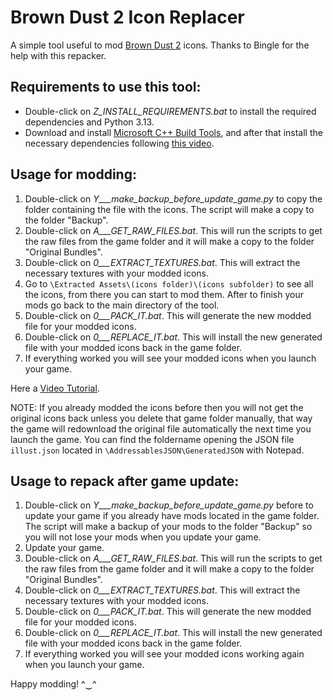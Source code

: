 # Brown Dust 2 Icon Replacer
A simple tool useful to mod [Brown Dust 2](https://www.browndust2.com/en-us/) icons. Thanks to Bingle for the help with this repacker.

## Requirements to use this tool:

  - Double-click on _Z_INSTALL_REQUIREMENTS.bat_ to install the required dependencies and Python 3.13.
  - Download and install [Microsoft C++ Build Tools](https://aka.ms/vs/17/release/vs_BuildTools.exe), and after that install the necessary dependencies following [this video](https://files.catbox.moe/vqsuix.mp4).


## Usage for modding:

1. Double-click on _Y___make_backup_before_update_game.py_ to copy the folder containing the file with the icons. The script will make a copy to the folder "Backup".
2. Double-click on _A___GET_RAW_FILES.bat_. This will run the scripts to get the raw files from the game folder and it will make a copy to the folder "Original Bundles".
3. Double-click on _0___EXTRACT_TEXTURES.bat_. This will extract the necessary textures with your modded icons.
4. Go to `\Extracted Assets\(icons folder)\(icons subfolder)` to see all the icons, from there you can start to mod them. After to finish your mods go back to the main directory of the tool.
4. Double-click on _0___PACK_IT.bat_. This will generate the new modded file for your modded icons.
5. Double-click on _0___REPLACE_IT.bat_. This will install the new generated file with your modded icons back in the game folder.
6. If everything worked you will see your modded icons when you launch your game.

Here a [Video Tutorial](https://files.catbox.moe/hzip8g.mp4).


NOTE: If you already modded the icons before then you will not get the original icons back unless you delete that game folder manually, that way the game will redownload the original file automatically the next time you launch the game. You can find the foldername opening the JSON file `illust.json` located in `\AddressablesJSON\GeneratedJSON` with Notepad.


## Usage to repack after game update:

1. Double-click on _Y___make_backup_before_update_game.py_ before to update your game if you already have mods located in the game folder. The script will make a backup of your mods to the folder "Backup" so you will not lose your mods when you update your game.
2. Update your game.
3. Double-click on _A___GET_RAW_FILES.bat_. This will run the scripts to get the raw files from the game folder and it will make a copy to the folder "Original Bundles".
4. Double-click on _0___EXTRACT_TEXTURES.bat_. This will extract the necessary textures with your modded icons.
5. Double-click on _0___PACK_IT.bat_. This will generate the new modded file for your modded icons.
6. Double-click on _0___REPLACE_IT.bat_. This will install the new generated file with your modded icons back in the game folder.
7. If everything worked you will see your modded icons working again when you launch your game.




Happy modding! ^‿^
